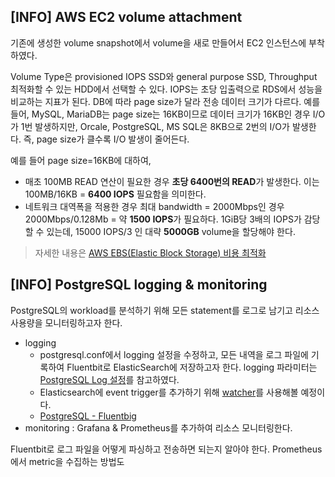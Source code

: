 ## [INFO] AWS EC2 volume attachment
기존에 생성한 volume snapshot에서 volume을 새로 만들어서 EC2 인스턴스에 부착하였다. 

Volume Type은 provisioned IOPS SSD와 general purpose SSD, Throughput 최적화할 수 있는 HDD에서 선택할 수 있다.
IOPS는 초당 입출력으로 RDS에서 성능을 비교하는 지표가 된다. DB에 따라 page size가 달라 전송 데이터 크기가 다르다.
예를 들어, MySQL, MariaDB는 page size는 16KB이므로 데이터 크기가 16KB인 경우 I/O가 1번 발생하지만, Orcale, PostgreSQL, MS SQL은 8KB으로 2번의 I/O가 발생한다.
즉, page size가 클수록 I/O 발생이 줄어든다. 

예를 들어 page size=16KB에 대하여,
- 매초 100MB READ 연산이 필요한 경우 **초당 6400번의 READ**가 발생한다. 이는 100MB/16KB = **6400 IOPS** 필요함을 의미한다.
- 네트워크 대역폭을 적용한 경우 최대 bandwidth = 2000Mbps인 경우 2000Mbps/0.128Mb = 약 **1500 IOPS**가 필요하다. 1GiB당 3배의 IOPS가 감당할 수 있는데, 15000 IOPS/3 인 대략 **5000GB** volume을 할당해야 한다.

> 자세한 내용은 [AWS EBS(Elastic Block Storage) 비용 최적화](https://www.popit.kr/aws-ebselastic-block-storage%EC%9D%98-%EB%B9%84%EC%9A%A9-%EC%B5%9C%EC%A0%81%ED%99%94/)

## [INFO] PostgreSQL logging & monitoring
PostgreSQL의 workload를 분석하기 위해 모든 statement를 로그로 남기고 리소스 사용량을 모니터링하고자 한다.
- logging
	- postgresql.conf에서 logging 설정을 수정하고, 모든 내역을 로그 파일에 기록하여 Fluentbit로 ElasticSearch에 저장하고자 한다. logging 파라미터는 [PostgreSQL Log 설정](https://browndwarf.tistory.com/16)를 참고하였다.
	- Elasticsearch에 event trigger를 추가하기 위해 [watcher](https://www.ibm.com/docs/ko/cem?topic=integrations-elasticsearch)를 사용해볼 예정이다.
	- [ PostgreSQL - Fluentbig ](https://docs.fluentbit.io/manual/pipeline/outputs/postgresql)
- monitoring : Grafana & Prometheus를 추가하여 리소스 모니터링한다.

Fluentbit로 로그 파일을 어떻게 파싱하고 전송하면 되는지 알아야 한다. Prometheus에서 metric을 수집하는 방법도

